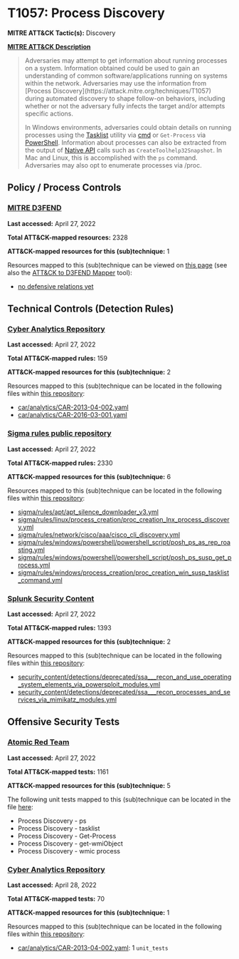 # T1057: Process Discovery
**MITRE ATT&CK Tactic(s):** Discovery

**[MITRE ATT&CK Description](https://attack.mitre.org/techniques/T1057)**
<blockquote>Adversaries may attempt to get information about running processes on a system. Information obtained could be used to gain an understanding of common software/applications running on systems within the network. Adversaries may use the information from [Process Discovery](https://attack.mitre.org/techniques/T1057) during automated discovery to shape follow-on behaviors, including whether or not the adversary fully infects the target and/or attempts specific actions.

In Windows environments, adversaries could obtain details on running processes using the [Tasklist](https://attack.mitre.org/software/S0057) utility via [cmd](https://attack.mitre.org/software/S0106) or <code>Get-Process</code> via [PowerShell](https://attack.mitre.org/techniques/T1059/001). Information about processes can also be extracted from the output of [Native API](https://attack.mitre.org/techniques/T1106) calls such as <code>CreateToolhelp32Snapshot</code>. In Mac and Linux, this is accomplished with the <code>ps</code> command. Adversaries may also opt to enumerate processes via /proc.</blockquote>

## Policy / Process Controls
### [MITRE D3FEND](https://d3fend.mitre.org/)
**Last accessed:** April 27, 2022

**Total ATT&CK-mapped resources:** 2328

**ATT&CK-mapped resources for this (sub)technique:** 1

Resources mapped to this (sub)technique can be viewed on [this page](https://d3fend.mitre.org/) (see also the [ATT&CK to D3FEND Mapper](https://d3fend.mitre.org/tools/attack-mapper) tool):

* [no defensive relations yet](https://d3fend.mitre.org/techniques/d3f:nodefensiverelationsyet)

## Technical Controls (Detection Rules)
### [Cyber Analytics Repository](https://car.mitre.org)
**Last accessed:** April 27, 2022

**Total ATT&CK-mapped rules:** 159

**ATT&CK-mapped resources for this (sub)technique:** 2

Resources mapped to this (sub)technique can be located in the following files within [this repository](https://github.com/mitre-attack/car/blob/master/analytics):

* [car/analytics/CAR-2013-04-002.yaml](https://github.com/mitre-attack/car/blob/master/analytics/CAR-2013-04-002.yaml)
* [car/analytics/CAR-2016-03-001.yaml](https://github.com/mitre-attack/car/blob/master/analytics/CAR-2016-03-001.yaml)

### [Sigma rules public repository](https://github.com/SigmaHQ/sigma)
**Last accessed:** April 27, 2022

**Total ATT&CK-mapped rules:** 2330

**ATT&CK-mapped resources for this (sub)technique:** 6

Resources mapped to this (sub)technique can be located in the following files within [this repository](https://github.com/SigmaHQ/sigma/tree/master/rules):

* [sigma/rules/apt/apt_silence_downloader_v3.yml](https://github.com/SigmaHQ/sigma/blob/master/rules/apt/apt_silence_downloader_v3.yml)
* [sigma/rules/linux/process_creation/proc_creation_lnx_process_discovery.yml](https://github.com/SigmaHQ/sigma/blob/master/rules/linux/process_creation/proc_creation_lnx_process_discovery.yml)
* [sigma/rules/network/cisco/aaa/cisco_cli_discovery.yml](https://github.com/SigmaHQ/sigma/blob/master/rules/network/cisco/aaa/cisco_cli_discovery.yml)
* [sigma/rules/windows/powershell/powershell_script/posh_ps_as_rep_roasting.yml](https://github.com/SigmaHQ/sigma/blob/master/rules/windows/powershell/powershell_script/posh_ps_as_rep_roasting.yml)
* [sigma/rules/windows/powershell/powershell_script/posh_ps_susp_get_process.yml](https://github.com/SigmaHQ/sigma/blob/master/rules/windows/powershell/powershell_script/posh_ps_susp_get_process.yml)
* [sigma/rules/windows/process_creation/proc_creation_win_susp_tasklist_command.yml](https://github.com/SigmaHQ/sigma/blob/master/rules/windows/process_creation/proc_creation_win_susp_tasklist_command.yml)

### [Splunk Security Content](https://github.com/splunk/security_content)
**Last accessed:** April 27, 2022

**Total ATT&CK-mapped rules:** 1393

**ATT&CK-mapped resources for this (sub)technique:** 2

Resources mapped to this (sub)technique can be located in the following files within [this repository](https://github.com/splunk/security_content/tree/develop/detections):

* [security_content/detections/deprecated/ssa___recon_and_use_operating_system_elements_via_powersploit_modules.yml](https://github.com/splunk/security_content/blob/develop/detections/deprecated/ssa___recon_and_use_operating_system_elements_via_powersploit_modules.yml)
* [security_content/detections/deprecated/ssa___recon_processes_and_services_via_mimikatz_modules.yml](https://github.com/splunk/security_content/blob/develop/detections/deprecated/ssa___recon_processes_and_services_via_mimikatz_modules.yml)


## Offensive Security Tests
### [Atomic Red Team](https://github.com/redcanaryco/atomic-red-team)
**Last accessed:** April 27, 2022

**Total ATT&CK-mapped tests:** 1161

**ATT&CK-mapped resources for this (sub)technique:** 5

The following unit tests mapped to this (sub)technique can be located in the file [here](https://github.com/redcanaryco/atomic-red-team/tree/master/atomics/T1057/T1057.yaml):

* Process Discovery - ps
* Process Discovery - tasklist
* Process Discovery - Get-Process
* Process Discovery - get-wmiObject
* Process Discovery - wmic process

### [Cyber Analytics Repository](https://car.mitre.org)
**Last accessed:** April 28, 2022

**Total ATT&CK-mapped tests:** 70

**ATT&CK-mapped resources for this (sub)technique:** 1

Resources mapped to this (sub)technique can be located in the following files within [this repository](https://github.com/mitre-attack/car/blob/master/analytics):

* [car/analytics/CAR-2013-04-002.yaml](https://github.com/mitre-attack/car/blob/master/analytics/CAR-2013-04-002.yaml): 1 <code>unit_tests</code>

